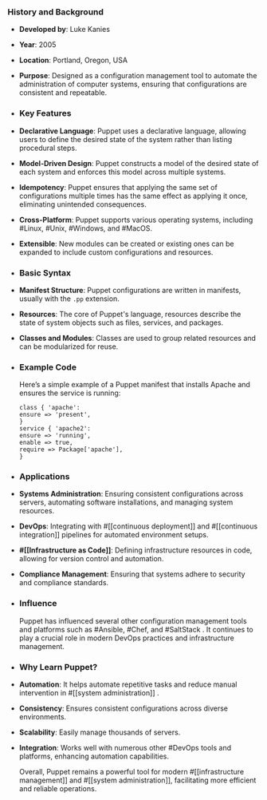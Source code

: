 ### **History and Background**
- **Developed by**: Luke Kanies
- **Year**: 2005
- **Location**: Portland, Oregon, USA
- **Purpose**: Designed as a configuration management tool to automate the administration of computer systems, ensuring that configurations are consistent and repeatable.
- ### **Key Features**
- **Declarative Language**: Puppet uses a declarative language, allowing users to define the desired state of the system rather than listing procedural steps.
- **Model-Driven Design**: Puppet constructs a model of the desired state of each system and enforces this model across multiple systems.
- **Idempotency**: Puppet ensures that applying the same set of configurations multiple times has the same effect as applying it once, eliminating unintended consequences.
- **Cross-Platform**: Puppet supports various operating systems, including #Linux, #Unix, #Windows, and #MacOS.
- **Extensible**: New modules can be created or existing ones can be expanded to include custom configurations and resources.
- ### **Basic Syntax**
- **Manifest Structure**: Puppet configurations are written in manifests, usually with the `.pp` extension.
- **Resources**: The core of Puppet's language, resources describe the state of system objects such as files, services, and packages.
- **Classes and Modules**: Classes are used to group related resources and can be modularized for reuse.
- ### **Example Code**
  
  Here’s a simple example of a Puppet manifest that installs Apache and ensures the service is running:
  
  ```puppet
  class { 'apache':
  ensure => 'present',
  }
  service { 'apache2':
  ensure => 'running',
  enable => true,
  require => Package['apache'],
  }
  ```
- ### **Applications**
- **Systems Administration**: Ensuring consistent configurations across servers, automating software installations, and managing system resources.
- **DevOps**: Integrating with #[[continuous deployment]] and #[[continuous integration]] pipelines for automated environment setups.
- **#[[Infrastructure as Code]]**: Defining infrastructure resources in code, allowing for version control and automation.
- **Compliance Management**: Ensuring that systems adhere to security and compliance standards.
- ### **Influence**
  
  Puppet has influenced several other configuration management tools and platforms such as #Ansible, #Chef, and #SaltStack . It continues to play a crucial role in modern DevOps practices and infrastructure management.
- ### **Why Learn Puppet?**
- **Automation**: It helps automate repetitive tasks and reduce manual intervention in #[[system administration]] .
- **Consistency**: Ensures consistent configurations across diverse environments.
- **Scalability**: Easily manage thousands of servers.
- **Integration**: Works well with numerous other #DevOps tools and platforms, enhancing automation capabilities.
  
  Overall, Puppet remains a powerful tool for modern #[[infrastructure management]] and #[[system administration]], facilitating more efficient and reliable operations.